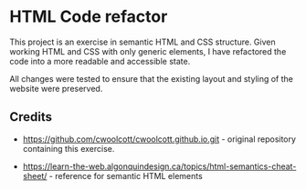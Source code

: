 # HTML Code refactor

This project is an exercise in semantic HTML and CSS structure. Given working HTML and CSS with only generic elements, I have refactored the code into a more readable and accessible state. 

All changes were tested to ensure that the existing layout and styling of the website were preserved.





## Credits

* https://github.com/cwoolcott/cwoolcott.github.io.git - original repository containing this exercise.

* https://learn-the-web.algonquindesign.ca/topics/html-semantics-cheat-sheet/ - reference for semantic HTML elements

